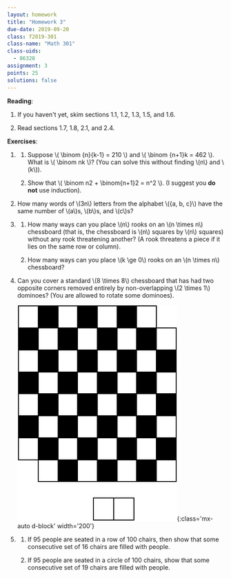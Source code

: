 ```yaml
---
layout: homework
title: "Homework 3"
due-date: 2019-09-20
class: f2019-301
class-name: "Math 301"
class-uids: 
  - 86328
assignment: 3
points: 25
solutions: false
---
```


**Reading**: 
1.  If you haven't yet, skim sections 1.1, 1.2, 1.3, 1.5, and 1.6.

2.  Read sections 1.7, 1.8, 2.1, and 2.4.

**Exercises**:

1.  
    1.  Suppose \\( \binom {n}{k-1} = 210 \\) and \\( \binom {n+1}k = 462 \\). What
        is \\( \binom nk \\)? (You can solve this without finding \\(n\\) and
        \\(k\\)).
        
    2.  Show that \\( \binom n2 + \binom{n+1}2 = n^2 \\). (I suggest you **do not** use induction).
    
2.  How many words of \\(3n\\) letters from the alphabet \\(\{a, b, c\}\\) have the same number of \\(a\\)s, \\(b\\)s, and \\(c\\)s?

3.  
    1.  How many ways can you place \\(n\\) rooks on an \\(n \times n\\) chessboard
        (that is, the chessboard is \\(n\\) squares by \\(n\\) squares) without any
        rook threatening another? (A rook threatens a piece if it lies on the same
        row or column).
        
    2.  How many ways can you place \\(k \ge 0\\) rooks on an \\(n \times n\\) chessboard?

4.  Can you cover a standard \\(8 \times 8\\) chessboard that has had two
    opposite corners removed entirely by non-overlapping \\(2 \times 1\\)
    dominoes? (You are allowed to rotate some dominoes).
    
    ![chessboard problem](/res/img/classes/chessboard_dominos.jpg){:class='mx-auto d-block' width='200'}

5.  
    1.  If 95 people are seated in a row of 100 chairs, then show that some consecutive set of 16 chairs are filled with people.

    2.  If 95 people are seated in a circle of 100 chairs, show that some consecutive set of 19 chairs are filled with people.

